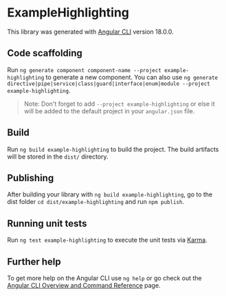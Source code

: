 # ExampleHighlighting

This library was generated with [Angular CLI](https://github.com/angular/angular-cli) version 18.0.0.

## Code scaffolding

Run `ng generate component component-name --project example-highlighting` to generate a new component. You can also use `ng generate directive|pipe|service|class|guard|interface|enum|module --project example-highlighting`.

> Note: Don't forget to add `--project example-highlighting` or else it will be added to the default project in your `angular.json` file.

## Build

Run `ng build example-highlighting` to build the project. The build artifacts will be stored in the `dist/` directory.

## Publishing

After building your library with `ng build example-highlighting`, go to the dist folder `cd dist/example-highlighting` and run `npm publish`.

## Running unit tests

Run `ng test example-highlighting` to execute the unit tests via [Karma](https://karma-runner.github.io).

## Further help

To get more help on the Angular CLI use `ng help` or go check out the [Angular CLI Overview and Command Reference](https://angular.io/cli) page.
